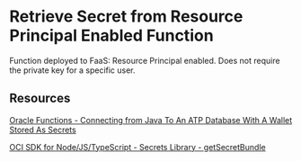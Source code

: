 # Retrieve Secret from Resource Principal Enabled Function

Function deployed to FaaS: Resource Principal enabled. Does not require the private key for a specific user.

## Resources



[Oracle Functions - Connecting from Java To An ATP Database With A Wallet Stored As Secrets](https://blogs.oracle.com/developers/oracle-functions-connecting-to-an-atp-database-with-a-wallet-stored-as-secrets)

[OCI SDK for Node/JS/TypeScript - Secrets Library - getSecretBundle](https://docs.cloud.oracle.com/en-us/iaas/tools/typescript/1.2.0/classes/_secrets_lib_client_.secretsclient.html)